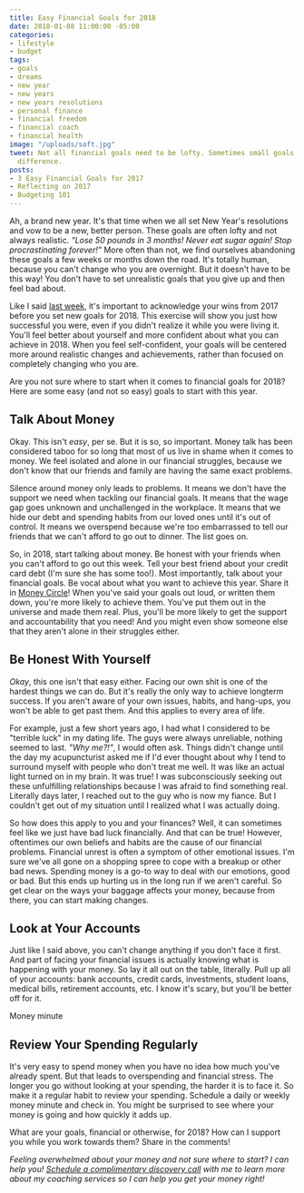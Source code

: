```yaml
---
title: Easy Financial Goals for 2018
date: 2018-01-08 11:00:00 -05:00
categories:
- lifestyle
- budget
tags:
- goals
- dreams
- new year
- new years
- new years resolutions
- personal finance
- financial freedom
- financial coach
- financial health
image: "/uploads/soft.jpg"
tweet: Not all financial goals need to be lofty. Sometimes small goals make the biggest
  difference.
posts:
- 3 Easy Financial Goals for 2017
- Reflecting on 2017
- Budgeting 101
---
```


Ah, a brand new year. It's that time when we all set New Year's resolutions and vow to be a new, better person. These goals are often lofty and not always realistic. *"Lose 50 pounds in 3 months! Never eat sugar again! Stop procrastinating forever!"* More often than not, we find ourselves abandoning these goals a few weeks or months down the road. It's totally human, because  you can't change who you are overnight. But it doesn't have to be this way! You don't have to set unrealistic goals that you give up and then feel bad about.

Like I said [last week](https://www.maggiegermano.com/blog/reflecting-on-2017/), it's important to acknowledge your wins from 2017 before you set new goals for 2018. This exercise will show you just how successful you were, even if you didn't realize it while you were living it. You'll feel better about yourself and more confident about what you can achieve in 2018. When you feel self-confident, your goals will be centered more around realistic changes and achievements, rather than focused on completely changing who you are. 

Are you not sure where to start when it comes to financial goals for 2018? Here are some easy (and not so easy) goals to start with this year.

## Talk About Money

Okay. This isn't *easy*, per se. But it is so, so important. Money talk has been considered taboo for so long that most of us live in shame when it comes to money. We feel isolated and alone in our financial struggles, because we don't know that our friends and family are having the same exact problems. 

Silence around money only leads to problems. It means we don't have the support we need when tackling our financial goals. It means that the wage gap goes unknown and unchallenged in the workplace. It means that we hide our debt and spending habits from our loved ones until it's out of control. It means we overspend because we're too embarrassed to tell our friends that we can't afford to go out to dinner. The list goes on. 

So, in 2018, start talking about money. Be honest with your friends when you can't afford to go out this week. Tell your best friend about your credit card debt (I'm sure she has some too!). Most importantly, talk about your financial goals. Be vocal about what you want to achieve this year. Share it in [Money Circle](http://www.facebook.com/groups/moneycirclegroup)! When you've said your goals out loud, or written them down, you're more likely to achieve them. You've put them out in the universe and made them real. Plus, you'll be more likely to get the support and accountability that you need! And you might even show someone else that they aren't alone in their struggles either.

## Be Honest With Yourself

*Okay*, this one isn't that easy either. Facing our own shit is one of the hardest things we can do. But it's really the only way to achieve longterm success. If you aren't aware of your own issues, habits, and hang-ups, you won't be able to get past them. And this applies to every area of life. 

For example, just a few short years ago, I had what I considered to be "terrible luck" in my dating life. The guys were always unreliable, nothing seemed to last. *"Why me?!"*, I would often ask. Things didn't change until the day my acupuncturist asked me if I'd ever thought about why I tend to surround myself with people who don't treat me well. It was like an actual light turned on in my brain. It was true! I was subconsciously seeking out these unfulfilling relationships because I was afraid to find something real. Literally days later, I reached out to the guy who is now my fiance. But I couldn't get out of my situation until I realized what I was actually doing.

So how does this apply to you and your finances? Well, it can sometimes feel like we just have bad luck financially. And that can be true! However, oftentimes our own beliefs and habits are the cause of our financial problems. Financial unrest is often a symptom of other emotional issues. I'm sure we've all gone on a shopping spree to cope with a breakup or other bad news. Spending money is a go-to way to deal with our emotions, good or bad. But this ends up hurting us in the long run if we aren't careful. So get clear on the ways your baggage affects your money, because from there, you can start making changes.

## Look at Your Accounts

Just like I said above, you can't change anything if you don't face it first. And part of facing your financial issues is actually knowing what is happening with your money. So lay it all out on the table, literally. Pull up all of your accounts: bank accounts, credit cards, investments, student loans, medical bills, retirement accounts, etc. I know it's scary, but you'll be better off for it.

Money minute

## Review Your Spending Regularly

It's very easy to spend money when you have no idea how much you've already spent. But that leads to overspending and financial stress. The longer you go without looking at your spending, the harder it is to face it. So make it a regular habit to review your spending. Schedule a daily or weekly money minute and check in. You might be surprised to see where your money is going and how quickly it adds up. 

What are your goals, financial or otherwise, for 2018? How can I support you while you work towards them? Share in the comments!

*Feeling overwhelmed about your money and not sure where to start? I can help you! [Schedule a complimentary discovery call](https://www.maggiegermano.com/coaching/) with me to learn more about my coaching services so I can help you get your money right!*
